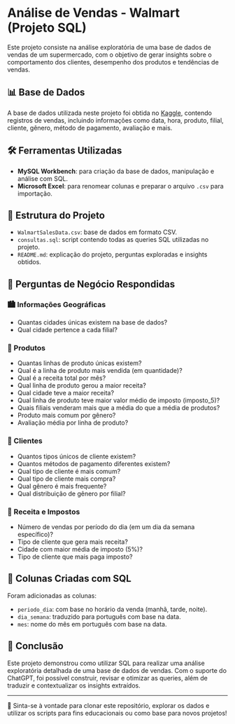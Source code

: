 # Análise de Vendas - Walmart (Projeto SQL)

Este projeto consiste na análise exploratória de uma base de dados de vendas de um supermercado, com o objetivo de gerar insights sobre o comportamento dos clientes, desempenho dos produtos e tendências de vendas.

## 📊 Base de Dados

A base de dados utilizada neste projeto foi obtida no [Kaggle](https://www.kaggle.com/), contendo registros de vendas, incluindo informações como data, hora, produto, filial, cliente, gênero, método de pagamento, avaliação e mais.

## 🛠️ Ferramentas Utilizadas

* **MySQL Workbench**: para criação da base de dados, manipulação e análise com SQL.
* **Microsoft Excel**: para renomear colunas e preparar o arquivo `.csv` para importação.

## 📂 Estrutura do Projeto

* `WalmartSalesData.csv`: base de dados em formato CSV.
* `consultas.sql`: script contendo todas as queries SQL utilizadas no projeto.
* `README.md`: explicação do projeto, perguntas exploradas e insights obtidos.

## 🧠 Perguntas de Negócio Respondidas

### 🏙️ Informações Geográficas

* Quantas cidades únicas existem na base de dados?
* Qual cidade pertence a cada filial?

### 🛒 Produtos

* Quantas linhas de produto únicas existem?
* Qual é a linha de produto mais vendida (em quantidade)?
* Qual é a receita total por mês?
* Qual linha de produto gerou a maior receita?
* Qual cidade teve a maior receita?
* Qual linha de produto teve maior valor médio de imposto (imposto_5)?
*  Quais filiais venderam mais que a média do que a média de produtos?  
*  Produto mais comum por gênero?
*  Avaliação média por linha de produto?

### 🧍 Clientes

* Quantos tipos únicos de cliente existem?
* Quantos métodos de pagamento diferentes existem?
* Qual tipo de cliente é mais comum?
* Qual tipo de cliente mais compra?
* Qual gênero é mais frequente?
* Qual distribuição de gênero por filial?

### 💸 Receita e Impostos

* Número de vendas por período do dia (em um dia da semana específico)?
* Tipo de cliente que gera mais receita?
* Cidade com maior média de imposto (5%)?
* Tipo de cliente que mais paga imposto?


## 📅 Colunas Criadas com SQL

Foram adicionadas as colunas:

* `periodo_dia`: com base no horário da venda (manhã, tarde, noite).
* `dia_semana`: traduzido para português com base na data.
* `mes`: nome do mês em português com base na data.


## 📌 Conclusão

Este projeto demonstrou como utilizar SQL para realizar uma análise exploratória detalhada de uma base de dados de vendas. Com o suporte do ChatGPT, foi possível construir, revisar e otimizar as queries, além de traduzir e contextualizar os insights extraídos.

---

📁 Sinta-se à vontade para clonar este repositório, explorar os dados e utilizar os scripts para fins educacionais ou como base para novos projetos!
